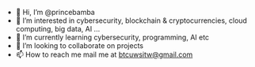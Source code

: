 - 👋 Hi, I’m @princebamba
- 👀 I’m interested in cybersecurity, blockchain & cryptocurrencies, cloud computing, big data, AI ...
- 🌱 I’m currently learning cybersecurity, programming, AI etc
- 💞️ I’m looking to collaborate on projects
- 📫 How to reach me mail me at btcuwsitw@gmail.com

<!---
princebamba/princebamba is a ✨ special ✨ repository because its `README.md` (this file) appears on your GitHub profile.
You can click the Preview link to take a look at your changes.
--->
